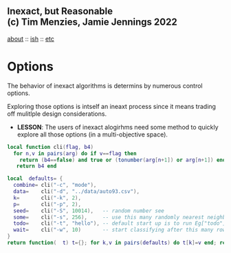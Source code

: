 Inexact, but Reasonable   
(c) Tim Menzies, Jamie Jennings 2022
------------
[about](about.md) :: [ish](is.md) :: [etc](etc.md)    


# Options
    
The behavior of inexact algorithms is determins by numerous control options.

Exploring those options is intself an ineaxt process since it means trading off mulitlple design considerations.

- **LESSON**: The users of inexact alogirhms need some method to quickly explore all those options (in a multi-objective space).


```lua
local function cli(flag, b4)
  for n,v in pairs(arg) do if v==flag then 
    return (b4==false) and true or (tonumber(arg[n+1]) or arg[n+1]) end end 
   return b4 end

local  defaults= {
  combine= cli("-c", "mode"),
  data=    cli("-d", "../data/auto93.csv"),
  k=       cli("-k", 2),  
  p=       cli("-p", 2), 
  seed=    cli("-S", 10014),   -- random number see
  some=    cli("-s", 256),     -- use this many randomly nearest neighbors
  todo=    cli("-t", "hello"), -- default start up is to run Eg["todo"]
  wait=    cli("-w", 10)       -- start classifying after this many rows
}
return function(  t) t={}; for k,v in pairs(defaults) do t[k]=v end; return t ed
```
